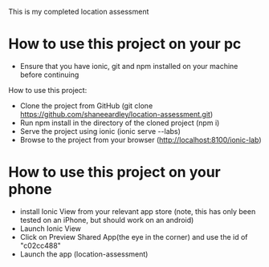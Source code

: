 This is my completed location assessment

# How to use this project on your pc

* Ensure that you have  ionic, git and npm installed on your machine before continuing

How to use this project: 
* Clone the project from GitHub (git clone https://github.com/shaneeardley/location-assessment.git)
* Run npm install in the directory of the cloned project (npm i)
* Serve the project using ionic (ionic serve --labs)
* Browse to the project from your browser ([http://localhost:8100/ionic-lab](http://localhost:8100/ionic-lab))

# How to use this project on your phone 

* install Ionic View from your relevant app store (note, this has only been tested on an iPhone, but should work on an android)
* Launch Ionic View
* Click on Preview Shared App(the eye in the corner) and use the id of "c02cc488"
* Launch the app (location-assessment)